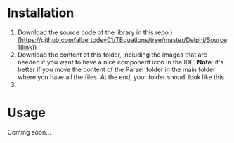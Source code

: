 # Installation

 1. Download the source code of the library in this repo )[https://github.com/albertodev01/TEquations/tree/master/Delphi/Source](link))
 2. Download the content of this folder, including the images that are needed if you want to have a nice component icon in the IDE. **Note**: it's better if you move the content of the Parser folder in the main folder where you have all the files. At the end, your folder shoudl look like this
 2. 

# Usage

Coming soon...
